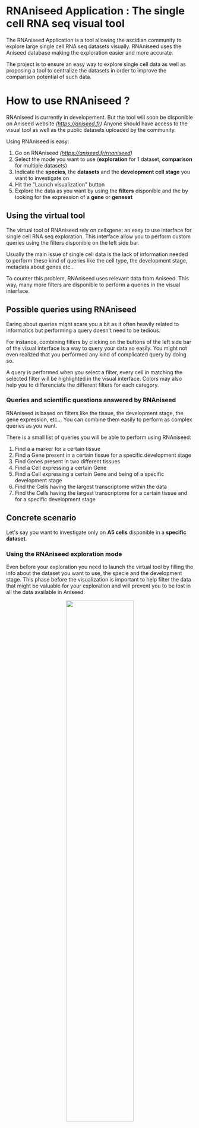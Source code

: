 # RNAniseed Application : The single cell RNA seq visual tool

The RNAniseed Application is a tool allowing the ascidian community to explore large single cell 
RNA seq datasets visually. RNAniseed uses the Aniseed database making the exploration easier and 
more accurate.

The project is to ensure an easy way to explore single cell data as well as proposing a tool 
to centralize the datasets in order to improve the comparison potential of such data.

# How to use RNAniseed ?

RNAniseed is currently in developement. But the tool will soon be disponible on Aniseed website *(https://aniseed.fr)*
Anyone should have access to the visual tool as well as the public datasets uploaded by the community.

Using RNAniseed is easy:

1. Go on RNAniseed *(https://aniseed.fr/rnaniseed)*
2. Select the mode you want to use (**exploration** for 1 dataset, **comparison** for multiple datasets)
3. Indicate the **species**, the **datasets** and the **development cell stage** you want to investigate on
4. Hit the "Launch visualization" button
5. Explore the data as you want by using the **filters** disponible and the by looking for the expression of a **gene** or **geneset**

## Using the virtual tool 

The virtual tool of RNAniseed rely on cellxgene: an easy to use interface for single cell RNA seq exploration. This interface allow you to perform custom queries using the filters disponible on the 
left side bar.

Usually the main issue of single cell data is the lack of information needed to perform these kind of 
queries like the cell type, the development stage, metadata about genes etc...

To counter this problem, RNAniseed uses relevant data from Aniseed. This way, many more filters are disponible to perform a queries in the visual interface. 

## Possible queries using RNAniseed 

Earing about queries might scare you a bit as it often heavily related to informatics but performing a query doesn't need to be tedious. 

For instance, combining filters by clicking on the buttons of the left side bar of the visual interface is a way to query your data so easily. You might not even realized that you performed any kind of complicated query by doing so.

A query is performed when you select a filter, every cell in matching the selected filter will be highlighted in the visual interface. Colors may also help you to differenciate the different filters for each category.

### Queries and scientific questions answered by RNAniseed

RNAniseed is based on filters like the tissue, the development stage, the gene expression, etc...
You can combine them easily to perform as complex queries as you want. 

There is a small list of queries you will be able to perform using RNAniseed:

1. Find a a marker for a certain tissue
2. Find a Gene present in a certain tissue for a specific development stage
3. Find Genes present in two different tissues
4. Find a Cell expressing a certain Gene
5. Find a Cell expressing a certain Gene and being of a specific development stage
6. Find the Cells having the largest transcriptome within the data 
7. Find the Cells having the largest transcriptome for a certain tissue and for a specific development stage

## Concrete scenario

Let's say you want to investigate only on **A5 cells** disponible in a **specific dataset**. 

### Using the RNAniseed exploration mode

Even before your exploration you need to launch the virtual tool by filling the info about the dataset you want to use, the specie and the development stage. This phase before the visualization is important to help filter the data that might be valuable for your exploration and will prevent you to be lost in all the data available in Aniseed.

<p align="center" width="100%">
    <img width="60%" src="assets/readme/exploration-page.png">
</p>

As you are currently working on **Phallusia mammillata**, you select this specie the first associate dataset present in the list.

<p align="center" width="100%">
    <img width="60%" src="assets/readme/specie-dataset-selection.png">
</p>

Depending on the dataset you selected, different development stages will be displayed. Select those you are interested in. As you want to investigate on **A5 cells**, You want to select the 16 cell stage in priority with any other stage that might be relevant to you as well. 

<p align="center" width="100%">
    <img width="60%" src="assets/readme/select-stage.png">
</p>

After filling all the fields, just hit the **"Launch visualization"** button. The visualization takes some time to be launched but don't worry it takes at most 30 seconds. 

<p align="center" width="100%">
    <img width="60%" src="assets/readme/visual-tool-launch-waiting.png">
</p>

When you click on this button, the **RNAnissed** program filters only the relevant data from its database then this data is completed using the **Aniseed** database, catching relevant informations such as genes names, functions etc... 

In a final step, a file is created containing all this information and displayed using the visualization tool. Everything is done automatically, don't worry about it.

### Using the virtual tool 

<p align="center" width="100%">
    <img width="90%" src="assets/readme/visual-tool-page.png">
</p>

When the visualization tool is launched you should end up in a screen looking like this. If you know cellxgene a bit you might have notice some similarities. In fact, the visual tool used for RNAniseed is based on a modified version of cellxgene where some RNAniseed specific features have been added.

#### Parts of the visual tool 

The visual tool is composed of 3 parts:

1. The **Filter side bar** *(at the left of the page)*: Containing clickable labeled box allowing you to filter the data in a specific way, inducing a coloration or making some cell disapear from the canvas. The Gene expression for each filters display itself when a gene is seleced. We will see how to use filters and combining them in a later part

<p align="center" width="100%">
    <img width="30%" src="assets/readme/visual-tool-left-bar.png">
    <img width="30%" src="assets/readme/visual-tool-left-bar-2.png">
</p>

2. The **Canvas** *(at the center of the page)*: Contains a point for every cell matching at least one of the element you used as a filter. The colors of the point can vary depending on the cell group the cell is part of. When a Gene is selected, the expression level can be directly seen by a color gradient on the cell points themselves.

<p align="center" width="100%">
    <img width="40%" src="assets/readme/visual-tool-canvas.png">
    <img width="40%" src="assets/readme/visual-tool-canvas-2.png">
</p>

3. The **Gene side bar** *(at the right of the page)*: Contains a small Gene search bar you can use to look for a specific gene within the dataset. When a gene has been found, clicking on it will reveal the expression level of every cell matching the filtration.

<p align="center" width="100%">
    <img width="40%" src="assets/readme/visual-tool-right-bar.png">
    <img width="40%" src="assets/readme/visual-tool-geneset-creation.png">
</p>

### How to filter data using the virual tool ?

Filtering the data using the virtual tool can be done by clicking on the buttons of the left side bar. When you select a filter, the colors of the cells present on the canvas change to match the filter the cell is a part of. 

To continue the example of the exploration for the **A5 cells**, it's possible to unselect all the filters and only keep the one called "A5 cells" to see where the cells are located on the canvas.

We can see **42 cells** of the type A5 present in **3 different clusters**. This means that the transcriptome of these **A5 cells** are very different in nature which underline the different fates of the **A5 cells**. 

<p align="center" width="100%">
    <img width="60%" src="assets/readme/visual-tool-how-to-filter.png">
</p>

Using **Gene 6** as a filter also show different transciption level within the same cluster. This differences could be significative if the same oberservation can be donne on different datasets. The **Gene 6** may have an important role in early cell differenciation or may be a marker for a specific cellular fate or position within the embryo.

<p align="center" width="100%">
    <img width="60%" src="assets/readme/visual-tool-how-to-filter-2.png">
</p>

The exploration possibilities are endless, you can perform much more complicated queries by combining multiple **filters**, **gene-expressions**, or even **genesets** !


## Licence

RNAniseed is under MIT licence, check the details in the LICENCE.md file